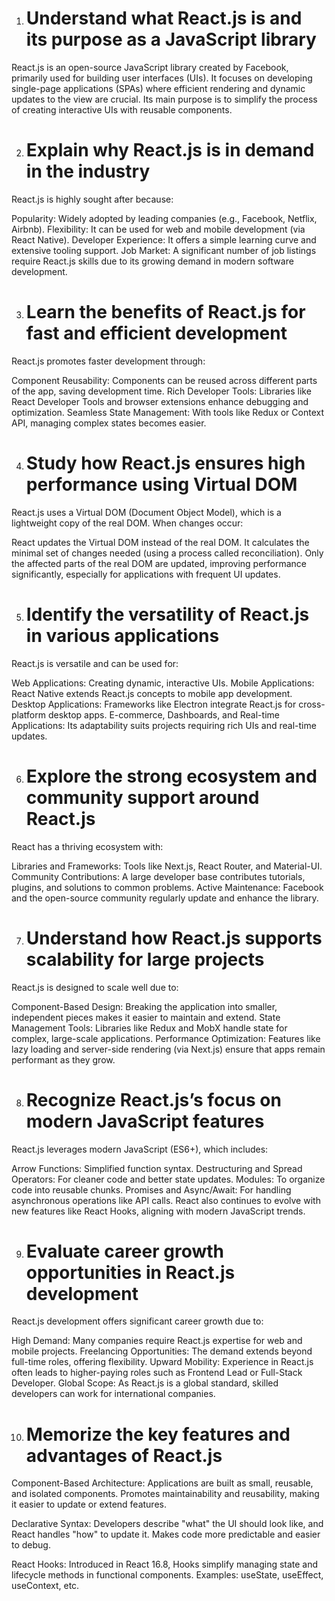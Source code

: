 1. # Understand what React.js is and its purpose as a JavaScript library
React.js is an open-source JavaScript library created by Facebook, primarily used for building user interfaces (UIs). It focuses on developing single-page applications (SPAs) where efficient rendering and dynamic updates to the view are crucial. Its main purpose is to simplify the process of creating interactive UIs with reusable components.

2. # Explain why React.js is in demand in the industry
React.js is highly sought after because:

Popularity: Widely adopted by leading companies (e.g., Facebook, Netflix, Airbnb).
Flexibility: It can be used for web and mobile development (via React Native).
Developer Experience: It offers a simple learning curve and extensive tooling support.
Job Market: A significant number of job listings require React.js skills due to its growing demand in modern software development.

3. # Learn the benefits of React.js for fast and efficient development
React.js promotes faster development through:

Component Reusability: Components can be reused across different parts of the app, saving development time.
Rich Developer Tools: Libraries like React Developer Tools and browser extensions enhance debugging and optimization.
Seamless State Management: With tools like Redux or Context API, managing complex states becomes easier.

4. # Study how React.js ensures high performance using Virtual DOM
React.js uses a Virtual DOM (Document Object Model), which is a lightweight copy of the real DOM. When changes occur:

React updates the Virtual DOM instead of the real DOM.
It calculates the minimal set of changes needed (using a process called reconciliation).
Only the affected parts of the real DOM are updated, improving performance significantly, especially for applications with frequent UI updates.

5. # Identify the versatility of React.js in various applications
React.js is versatile and can be used for:

Web Applications: Creating dynamic, interactive UIs.
Mobile Applications: React Native extends React.js concepts to mobile app development.
Desktop Applications: Frameworks like Electron integrate React.js for cross-platform desktop apps.
E-commerce, Dashboards, and Real-time Applications: Its adaptability suits projects requiring rich UIs and real-time updates.

6. # Explore the strong ecosystem and community support around React.js
React has a thriving ecosystem with:

Libraries and Frameworks: Tools like Next.js, React Router, and Material-UI.
Community Contributions: A large developer base contributes tutorials, plugins, and solutions to common problems.
Active Maintenance: Facebook and the open-source community regularly update and enhance the library.

7. # Understand how React.js supports scalability for large projects
React.js is designed to scale well due to:

Component-Based Design: Breaking the application into smaller, independent pieces makes it easier to maintain and extend.
State Management Tools: Libraries like Redux and MobX handle state for complex, large-scale applications.
Performance Optimization: Features like lazy loading and server-side rendering (via Next.js) ensure that apps remain performant as they grow.

8. # Recognize React.js’s focus on modern JavaScript features
React.js leverages modern JavaScript (ES6+), which includes:

Arrow Functions: Simplified function syntax.
Destructuring and Spread Operators: For cleaner code and better state updates.
Modules: To organize code into reusable chunks.
Promises and Async/Await: For handling asynchronous operations like API calls.
React also continues to evolve with new features like React Hooks, aligning with modern JavaScript trends.

9. # Evaluate career growth opportunities in React.js development
React.js development offers significant career growth due to:

High Demand: Many companies require React.js expertise for web and mobile projects.
Freelancing Opportunities: The demand extends beyond full-time roles, offering flexibility.
Upward Mobility: Experience in React.js often leads to higher-paying roles such as Frontend Lead or Full-Stack Developer.
Global Scope: As React.js is a global standard, skilled developers can work for international companies.

10. # Memorize the key features and advantages of React.js

Component-Based Architecture:
Applications are built as small, reusable, and isolated components.
Promotes maintainability and reusability, making it easier to update or extend features.

Declarative Syntax:
Developers describe "what" the UI should look like, and React handles "how" to update it.
Makes code more predictable and easier to debug.

React Hooks:
Introduced in React 16.8, Hooks simplify managing state and lifecycle methods in functional components.
Examples: useState, useEffect, useContext, etc.
